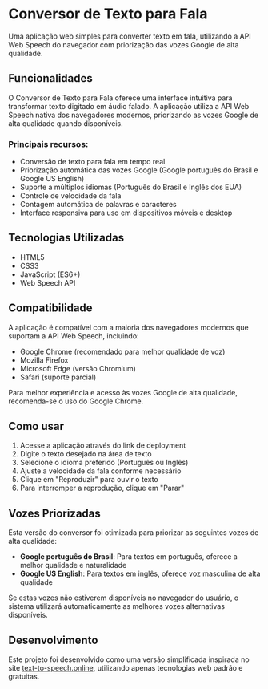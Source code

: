 # Conversor de Texto para Fala

Uma aplicação web simples para converter texto em fala, utilizando a API Web Speech do navegador com priorização das vozes Google de alta qualidade.

## Funcionalidades

O Conversor de Texto para Fala oferece uma interface intuitiva para transformar texto digitado em áudio falado. A aplicação utiliza a API Web Speech nativa dos navegadores modernos, priorizando as vozes Google de alta qualidade quando disponíveis.

### Principais recursos:

- Conversão de texto para fala em tempo real
- Priorização automática das vozes Google (Google português do Brasil e Google US English)
- Suporte a múltiplos idiomas (Português do Brasil e Inglês dos EUA)
- Controle de velocidade da fala
- Contagem automática de palavras e caracteres
- Interface responsiva para uso em dispositivos móveis e desktop

## Tecnologias Utilizadas

- HTML5
- CSS3
- JavaScript (ES6+)
- Web Speech API

## Compatibilidade

A aplicação é compatível com a maioria dos navegadores modernos que suportam a API Web Speech, incluindo:

- Google Chrome (recomendado para melhor qualidade de voz)
- Mozilla Firefox
- Microsoft Edge (versão Chromium)
- Safari (suporte parcial)

Para melhor experiência e acesso às vozes Google de alta qualidade, recomenda-se o uso do Google Chrome.

## Como usar

1. Acesse a aplicação através do link de deployment
2. Digite o texto desejado na área de texto
3. Selecione o idioma preferido (Português ou Inglês)
4. Ajuste a velocidade da fala conforme necessário
5. Clique em "Reproduzir" para ouvir o texto
6. Para interromper a reprodução, clique em "Parar"

## Vozes Priorizadas

Esta versão do conversor foi otimizada para priorizar as seguintes vozes de alta qualidade:

- **Google português do Brasil**: Para textos em português, oferece a melhor qualidade e naturalidade
- **Google US English**: Para textos em inglês, oferece voz masculina de alta qualidade

Se estas vozes não estiverem disponíveis no navegador do usuário, o sistema utilizará automaticamente as melhores vozes alternativas disponíveis.

## Desenvolvimento

Este projeto foi desenvolvido como uma versão simplificada inspirada no site [text-to-speech.online](https://www.text-to-speech.online/), utilizando apenas tecnologias web padrão e gratuitas.
